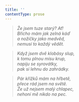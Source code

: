 ```yaml
---
title: ''
contentType: prose
---
```


> _Že jsem tuze starý? Ať!  
> Břicho mám jak zelná káď  
> a nožičky jako medvěd,  
> nemusí to každý vědět._

> _Když jsem dvě klobásy slup,  
> k tomu plnou mísu krup,  
> napiju se syrovátky,  
> pak si lehnu do zahrádky._

> _Pár křížků mám na hřbetě,  
> přece rád jsem na světě.  
> Že už nejsem malý chlapec,  
> nehoní mě nikdo na pec._
